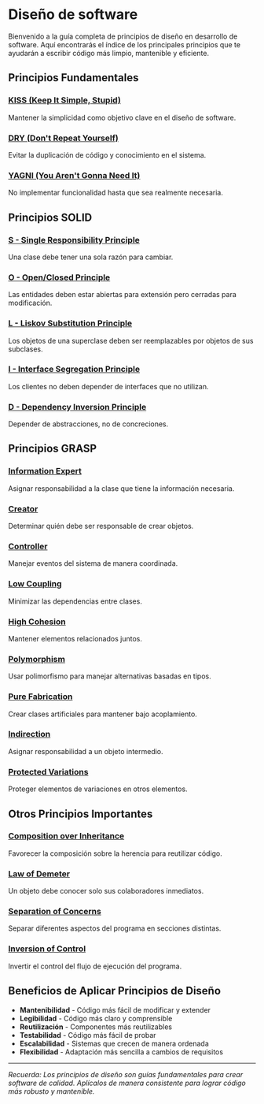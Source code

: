# Diseño de software

Bienvenido a la guía completa de principios de diseño en desarrollo de software. Aquí encontrarás el índice de los principales principios que te ayudarán a escribir código más limpio, mantenible y eficiente.

## Principios Fundamentales

### [KISS (Keep It Simple, Stupid)](/principios/kiss.md)

Mantener la simplicidad como objetivo clave en el diseño de software.

### [DRY (Don't Repeat Yourself)](/principios/dry.md)

Evitar la duplicación de código y conocimiento en el sistema.

### [YAGNI (You Aren't Gonna Need It)](/principios/yagni.md)

No implementar funcionalidad hasta que sea realmente necesaria.

## Principios SOLID

### [S - Single Responsibility Principle](/principios/solid/srp.md)

Una clase debe tener una sola razón para cambiar.

### [O - Open/Closed Principle](/principios/solid/ocp.md)

Las entidades deben estar abiertas para extensión pero cerradas para modificación.

### [L - Liskov Substitution Principle](/principios/solid/lsp.md)

Los objetos de una superclase deben ser reemplazables por objetos de sus subclases.

### [I - Interface Segregation Principle](/principios/solid/isp.md)

Los clientes no deben depender de interfaces que no utilizan.

### [D - Dependency Inversion Principle](/principios/solid/dip.md)

Depender de abstracciones, no de concreciones.

## Principios GRASP

### [Information Expert](/principios/grasp/information-expert.md)

Asignar responsabilidad a la clase que tiene la información necesaria.

### [Creator](/principios/grasp/creator.md)

Determinar quién debe ser responsable de crear objetos.

### [Controller](/principios/grasp/controller.md)

Manejar eventos del sistema de manera coordinada.

### [Low Coupling](/principios/grasp/low-coupling.md)

Minimizar las dependencias entre clases.

### [High Cohesion](/principios/grasp/high-cohesion.md)

Mantener elementos relacionados juntos.

### [Polymorphism](/principios/grasp/polymorphism.md)

Usar polimorfismo para manejar alternativas basadas en tipos.

### [Pure Fabrication](/principios/grasp/pure-fabrication.md)

Crear clases artificiales para mantener bajo acoplamiento.

### [Indirection](/principios/grasp/indirection.md)

Asignar responsabilidad a un objeto intermedio.

### [Protected Variations](/principios/grasp/protected-variations.md)

Proteger elementos de variaciones en otros elementos.

## Otros Principios Importantes

### [Composition over Inheritance](/principios/composition-over-inheritance.md)

Favorecer la composición sobre la herencia para reutilizar código.

### [Law of Demeter](/principios/law-of-demeter.md)

Un objeto debe conocer solo sus colaboradores inmediatos.

### [Separation of Concerns](/principios/separation-of-concerns.md)

Separar diferentes aspectos del programa en secciones distintas.

### [Inversion of Control](/principios/inversion-of-control.md)

Invertir el control del flujo de ejecución del programa.

## Beneficios de Aplicar Principios de Diseño

- **Mantenibilidad** - Código más fácil de modificar y extender
- **Legibilidad** - Código más claro y comprensible
- **Reutilización** - Componentes más reutilizables
- **Testabilidad** - Código más fácil de probar
- **Escalabilidad** - Sistemas que crecen de manera ordenada
- **Flexibilidad** - Adaptación más sencilla a cambios de requisitos

---

_Recuerda: Los principios de diseño son guías fundamentales para crear software de calidad. Aplícalos de manera consistente para lograr código más robusto y mantenible._
